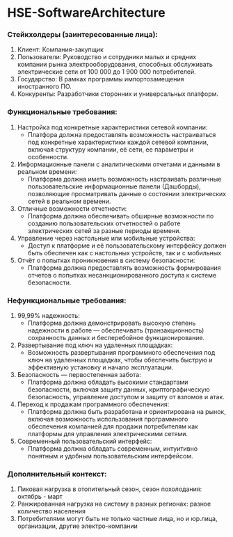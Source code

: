 # HSE-SoftwareArchitecture

### Стейкхолдеры (заинтересованные лица):
1. Клиент: Компания-закупщик
2. Пользователи: Руководство и сотрудники малых и средних компании рынка электрооборудования, способных обслуживать электрические сети от 100 000 до 1 900 000 потребителей.
3. Государство: В рамках программы импортозамещения иностранного ПО.
4. Конкуренты: Разработчики сторонних и универсальных платформ.

### Функциональные требования:
1. Настройка под конкретные характеристики сетевой компании:
    - Платфора должна предоставлять возможность настраиваться под конкретные характеристики каждой сетевой компании, включая структуру компании, её сети, ее параметры и особенности.
2. Информационные панели с аналитическими отчетами и данными в реальном времени:
    - Платформа должна иметь возможность настраивать различные пользовательские информационные панели (Дашборды), позволяющие просматривать данные о состоянии электрических сетей в реальном времени.
3. Отличные возможности отчетности:
    - Платформа должна обеспечивать обширные возможности по созданию пользовательских отчетностей о работе электрических сетей за разные периоды времени.
4. Управление через настольные или мобильные устройства:
    - Доступ к платформе и её пользовательскому интерфейсу должен быть обеспечен как с настольных устройств, так и с мобильных
5. Отчёт о попытках проникновения в систему безопасности:
    - Платформа должна предоставлять возможность формирования отчетов о попытках несанкционированного доступа к системе безопасности.

### Нефункциональные требования:
1. 99,99% надежность:
    - Платформа должна демонстрировать высокую степень надежности в работе — обеспечивать (транзакционность) сохранность данных и бесперебойное функционирование.
2. Развертывание под ключ на удаленных площадках:
    - Возможность развертывания программного обеспечения под ключ на удаленных площадках, чтобы обеспечить быструю и эффективную установку и начало эксплуатации.
3. Безопасность — первостепенная забота:
    - Платформа должна обладать высокими стандартами безопасности, включая защиту данных, криптографическую безопасность, управление доступом и защиту от взломов и атак.
4. Переход к продажам программного обеспечения:
    - Платформа должна быть разработана и ориентирована на рынок, включая возможность использования программного обеспечения компанией для продажи потребителям как платформы для управления электрическими сетями.
5. Современный пользовательский интерфейс:
    - Платформа должна обладать современным, интуитивно понятным и удобным пользовательским интерфейсом.

### Дополнительный контекст:
1. Пиковая нагрузка в отопительный сезон, сезон похолодания: октябрь - март
2. Ранжированная нагрузка на систему в разных регионах: разное количество населения
3. Потребителями могут быть не только частные лица, но и юр.лица, организации, другие электро-компании
